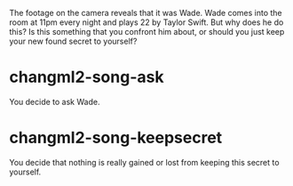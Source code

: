 The footage on the camera reveals that it was Wade. Wade comes into the room at 11pm every night and plays 22 by Taylor Swift. But why does he do this? Is this something that you confront him about, or should you just keep your new found secret to yourself?

# changml2-song-ask
You decide to ask Wade.

# changml2-song-keepsecret
You decide that nothing is really gained or lost from keeping this secret to yourself.
